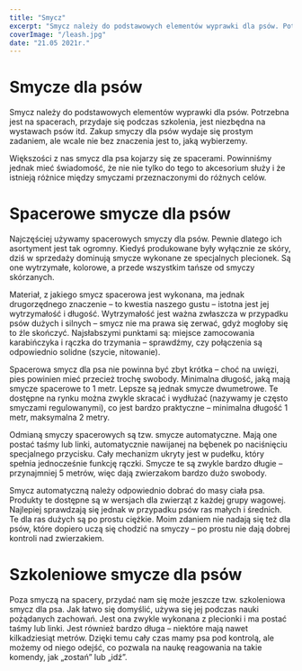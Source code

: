 ```yaml
---
title: "Smycz"
excerpt: "Smycz należy do podstawowych elementów wyprawki dla psów. Potrzebna jest na spacerach, przydaje się podczas szkolenia, jest niezbędna na wystawach psów itd. Zakup smyczy dla psów wydaje się prostym zadaniem, ale wcale nie bez znaczenia jest to, jaką wybierzemy."
coverImage: "/leash.jpg"
date: "21.05 2021r."
---
```


# Smycze dla psów

Smycz należy do podstawowych elementów wyprawki dla psów. Potrzebna jest na spacerach, przydaje się podczas szkolenia, jest niezbędna na wystawach psów itd. Zakup smyczy dla psów wydaje się prostym zadaniem, ale wcale nie bez znaczenia jest to, jaką wybierzemy.

Większości z nas smycz dla psa kojarzy się ze spacerami. Powinniśmy jednak mieć świadomość, że nie nie tylko do tego to akcesorium służy i że istnieją różnice między smyczami przeznaczonymi do różnych celów.

# Spacerowe smycze dla psów

Najczęściej używamy spacerowych smyczy dla psów. Pewnie dlatego ich asortyment jest tak ogromny. Kiedyś produkowane były wyłącznie ze skóry, dziś w sprzedaży dominują smycze wykonane ze specjalnych plecionek. Są one wytrzymałe, kolorowe, a przede wszystkim tańsze od smyczy skórzanych.

Materiał, z jakiego smycz spacerowa jest wykonana, ma jednak drugorzędnego znaczenie – to kwestia naszego gustu – istotna jest jej wytrzymałość i długość. Wytrzymałość jest ważna zwłaszcza w przypadku psów dużych i silnych – smycz nie ma prawa się zerwać, gdyż mogłoby się to źle skończyć. Najsłabszymi punktami są: miejsce zamocowania karabińczyka i rączka do trzymania – sprawdźmy, czy połączenia są odpowiednio solidne (szycie, nitowanie).

Spacerowa smycz dla psa nie powinna być zbyt krótka – choć na uwięzi, pies powinien mieć przecież trochę swobody. Minimalna długość, jaką mają smycze spacerowe to 1 metr. Lepsze są jednak smycze dwumetrowe. Te dostępne na rynku można zwykle skracać i wydłużać (nazywamy je często smyczami regulowanymi), co jest bardzo praktyczne – minimalna długość 1 metr, maksymalna 2 metry.

Odmianą smyczy spacerowych są tzw. smycze automatyczne. Mają one postać taśmy lub linki, automatycznie nawijanej na bębenek po naciśnięciu specjalnego przycisku. Cały mechanizm ukryty jest w pudełku, który spełnia jednocześnie funkcję rączki. Smycze te są zwykle bardzo długie – przynajmniej 5 metrów, więc dają zwierzakom bardzo dużo swobody.

Smycz automatyczną należy odpowiednio dobrać do masy ciała psa. Produkty te dostępne są w wersjach dla zwierząt z każdej grupy wagowej. Najlepiej sprawdzają się jednak w przypadku psów ras małych i średnich. Te dla ras dużych są po prostu ciężkie. Moim zdaniem nie nadają się też dla psów, które dopiero uczą się chodzić na smyczy – po prostu nie dają dobrej kontroli nad zwierzakiem.

# Szkoleniowe smycze dla psów

Poza smyczą na spacery, przydać nam się może jeszcze tzw. szkoleniowa smycz dla psa. Jak łatwo się domyślić, używa się jej podczas nauki pożądanych zachowań. Jest ona zwykle wykonana z plecionki i ma postać taśmy lub linki. Jest również bardzo długa – niektóre mają nawet kilkadziesiąt metrów. Dzięki temu cały czas mamy psa pod kontrolą, ale możemy od niego odejść, co pozwala na naukę reagowania na takie komendy, jak „zostań” lub „idź”.
